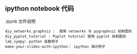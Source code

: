 ipython notebook 代码
----------------------

.ipynb 文件说明

```
diy_networkx_graphviz :  使用 networkx 与 pygraphviz 绘制图形
diy_pyplot_tutorial : Pyplot tutorial 使用 pyplot 绘制图形
lab_sympy: python 高数例子
make-your-slides-with-ipython： ipython 演示例子
```
